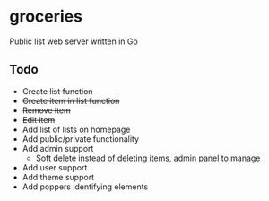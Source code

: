 # groceries
Public list web server written in Go

## Todo
- ~~Create list function~~
- ~~Create item in list function~~
- ~~Remove item~~
- ~~Edit item~~
- Add list of lists on homepage
- Add public/private functionality
- Add admin support
    - Soft delete instead of deleting items, admin panel to manage
- Add user support
- Add theme support
- Add poppers identifying elements